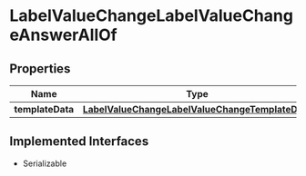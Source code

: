 

# LabelValueChangeLabelValueChangeAnswerAllOf


## Properties

Name | Type | Description | Notes
------------ | ------------- | ------------- | -------------
**templateData** | [**LabelValueChangeLabelValueChangeTemplateData**](LabelValueChangeLabelValueChangeTemplateData.md) |  | 


## Implemented Interfaces

* Serializable


